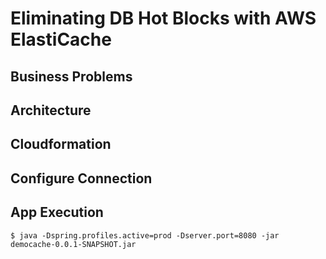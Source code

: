 # Eliminating DB Hot Blocks with AWS ElastiCache #

## Business Problems ##


## Architecture ##


## Cloudformation ##


## Configure Connection ##



## App Execution ##

```
$ java -Dspring.profiles.active=prod -Dserver.port=8080 -jar democache-0.0.1-SNAPSHOT.jar

```
